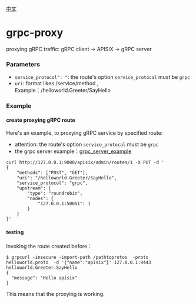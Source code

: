 [中文](grpc-proxy-cn.md)
# grpc-proxy

proxying gRPC traffic:
gRPC client -> APISIX -> gRPC server

### Parameters

* `service_protocol": "`:  the route's option `service_protocal` must be `grpc`
* `uri`:   format likes /service/method , Example：/helloworld.Greeter/SayHello



### Example

#### create proxying gRPC route 

Here's an example, to proxying gRPC service by specified route:

* attention: the route's option `service_protocal` must be `grpc`
* the grpc server example：[grpc_server_example](https://github.com/nic-chen/grpc_server_example)

```shell
curl http://127.0.0.1:9080/apisix/admin/routes/1 -X PUT -d '
{
    "methods": ["POST", "GET"],
    "uri": "/helloworld.Greeter/SayHello",
    "service_protocol": "grpc",
    "upstream": {
        "type": "roundrobin",
        "nodes": {
            "127.0.0.1:50051": 1
        }
    }
}'
```


#### testing

Invoking the route created before：

```shell
$ grpcurl -insecure -import-path /pathtoprotos  -proto helloworld.proto  -d '{"name":"apisix"}' 127.0.0.1:9443 helloworld.Greeter.SayHello
{
  "message": "Hello apisix"
}
```

This means that the proxying is working.

